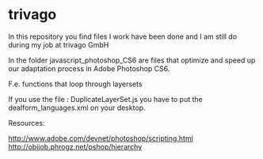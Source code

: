 # trivago
In this repository you find files I work have been done and I am still do during my job at trivago GmbH

In the folder javascript_photoshop_CS6 are files that optimize and speed up our adaptation process in Adobe Photoshop CS6.

F.e. functions that loop through layersets 

If you use the file : DuplicateLayerSet.js you have to put the dealform_languages.xml on your desktop.

Resources:


http://www.adobe.com/devnet/photoshop/scripting.html
http://objjob.phrogz.net/pshop/hierarchy